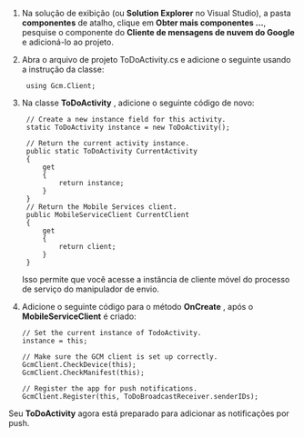
1. Na solução de exibição (ou **Solution Explorer** no Visual Studio), a pasta **componentes** de atalho, clique em **Obter mais componentes …**, pesquise o componente do **Cliente de mensagens de nuvem do Google** e adicioná-lo ao projeto.

2. Abra o arquivo de projeto ToDoActivity.cs e adicione o seguinte usando a instrução da classe:

        using Gcm.Client;

3. Na classe **ToDoActivity** , adicione o seguinte código de novo: 

        // Create a new instance field for this activity.
        static ToDoActivity instance = new ToDoActivity();

        // Return the current activity instance.
        public static ToDoActivity CurrentActivity
        {
            get
            {
                return instance;
            }
        }
        // Return the Mobile Services client.
        public MobileServiceClient CurrentClient
        {
            get
            {
                return client;
            }
        }

    Isso permite que você acesse a instância de cliente móvel do processo de serviço do manipulador de envio.

4.  Adicione o seguinte código para o método **OnCreate** , após o **MobileServiceClient** é criado:

        // Set the current instance of TodoActivity.
        instance = this;

        // Make sure the GCM client is set up correctly.
        GcmClient.CheckDevice(this);
        GcmClient.CheckManifest(this);

        // Register the app for push notifications.
        GcmClient.Register(this, ToDoBroadcastReceiver.senderIDs);

Seu **ToDoActivity** agora está preparado para adicionar as notificações por push.